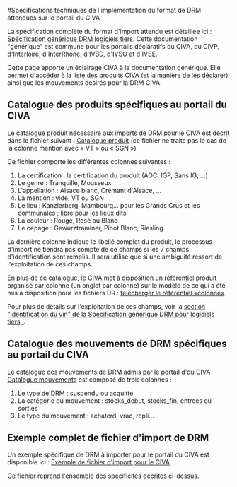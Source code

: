 #Spécifications techniques de l'implémentation du format de DRM attendues sur le portail du CIVA

La spécification complète du format d'import attendu est détaillée ici : [Spécification générique DRM logiciels tiers](https://github.com/24eme/mutualisation-douane/blob/master/logiciels-tiers/). Cette documentation "générique" est commune pour les portails déclaratifs du CIVA, du CIVP, d'Interloire, d'InterRhone, d'IVBD, d'IVSO et d'IVSE.

Cette page apporte un éclairage CIVA à la documentation générique. Elle permet d'accéder à la liste des produits CIVA (et la manière de les déclarer) ainsi que les mouvements désirés pour la DRM CIVA.

## Catalogue des produits spécifiques au portail du CIVA

Le catalogue produit nécessaire aux imports de DRM pour le CIVA est décrit dans le fichier suivant : [Catalogue produit](catalogue_produits.csv) (ce fichier ne traite pas le cas de la colonne mention avec « VT » ou « SGN »)

Ce fichier comporte les différentes colonnes suivantes :

1. La certification : la certification du produit (AOC, IGP, Sans IG, ...)
2. Le genre : Tranquille, Mousseux
3. L'appellation : Alsace blanc, Crémant d'Alsace, ...
4. La mention : vide, VT ou SGN
5. Le lieu : Kanzlerberg, Mambourg... pour les Grands Crus et les communales ; libre pour les lieux dits
6. La couleur : Rouge, Rosé ou Blanc
7. Le cepage : Gewurztraminer, Pinot Blanc, Riesling...

La dernière colonne indique le libellé complet du produit, le processus d'import ne tiendra pas compte de ce champs si les 7 champs d'identification sont remplis. Il sera utilisé que si une ambiguité ressort de l'exploitation de ces champs.

En plus de ce catalogue, le CIVA met à disposition un référentiel produit organisé par colonne (un onglet par colonne) sur le modèle de ce qui a été mis à disposition pour les fichiers DR : [télécharger le référentiel «colonne»](https://declaration.vinsalsace.pro/documents/Fichier-op%C3%A9rateurs-reference_v1.xls)

Pour plus de détails sur l'exploitation de ces champs, voir la [section "identification du vin" de la Spécification générique DRM pour logiciels tiers, ](https://github.com/24eme/mutualisation-douane/blob/master/logiciels-tiers/#description-des-lignes-cave) .

## Catalogue des mouvements de DRM spécifiques au portail du CIVA

Le catalogue des mouvements de DRM admis par le portail d'du CIVA  [Catalogue mouvements](catalogue_mouvements.csv) est composé de trois colonnes :

1. Le type de DRM : suspendu ou acquitte
2. La catégorie du mouvement : stocks_debut, stocks_fin, entrees ou sorties
3. Le type du mouvement : achatcrd, vrac, repli...

## Exemple complet de fichier d'import de DRM

Un exemple spécifique de DRM à importer pour le portail du CIVA est disponible ici : [Exemple de fichier d'import pour le CIVA](exemple_export_drm.csv) .

Ce fichier reprend l'ensemble des spécificités décrites ci-dessus.

